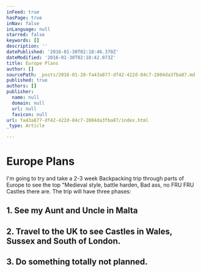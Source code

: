 ```yaml
---
inFeed: true
hasPage: true
inNav: false
inLanguage: null
starred: false
keywords: []
description: ''
datePublished: '2016-01-30T02:18:46.370Z'
dateModified: '2016-01-30T02:18:42.073Z'
title: Europe Plans
author: []
sourcePath: _posts/2016-01-28-fa43a877-df42-422d-84c7-2804da3fba87.md
published: true
authors: []
publisher:
  name: null
  domain: null
  url: null
  favicon: null
url: fa43a877-df42-422d-84c7-2804da3fba87/index.html
_type: Article

---
```

# Europe Plans

I'm going to try and take a 2-3 week Backpacking trip through parts of Europe to see the top "Medieval style, battle harden, Bad ass, no FRU FRU Castles there are. The trip will have three phases:

## 1\. See my Aunt and Uncle in Malta

## 2\. Travel to the UK to see Castles in Wales, Sussex and South of London. 

## 3\. Do something totally not planned.